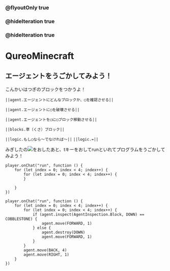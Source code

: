### @flyoutOnly true
### @hideIteration true
### @hideIteration true
# QureoMinecraft

## エージェントをうごかしてみよう！

こんかいはつぎのブロックをつかうよ！

``||agent.エージェントにどんなブロックか、◯を確認させる||``

``||agent.エージェントに◯を破壊させる||``

``||agent.エージェントを◯に◯ブロック移動させる||``

``||blocks.草（くさ）ブロック||``

``||logic.もし◯なら〜でなければ〜||``
``||logic.=||``


みぎしたの![](https://raw.githubusercontent.com/camp-minecraft/TechkidsCampTutorial/master/images/playbutton.png)をおしたあと、tキーをおしてrunといれてプログラムをうごかしてみよう！

```template
player.onChat("run", function () {
    for (let index = 0; index < 4; index++) {
        for (let index = 0; index < 4; index++) {
        }

    }
})
```
```ghost
player.onChat("run", function () {
    for (let index = 0; index < 4; index++) {
        for (let index = 0; index < 4; index++) {
            if (agent.inspect(AgentInspection.Block, DOWN) == COBBLESTONE) {
                agent.move(FORWARD, 1)
            } else {
                agent.destroy(DOWN)
                agent.move(FORWARD, 1)
            }
        }
        agent.move(BACK, 4)
        agent.move(RIGHT, 1)
    }
})
```